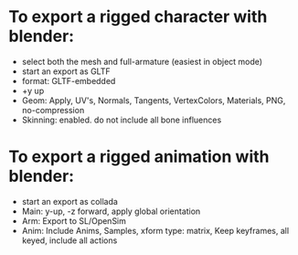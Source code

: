 To export a rigged character with blender:
==================================
* select both the mesh and full-armature (easiest in object mode)
* start an export as GLTF
* format: GLTF-embedded
* +y up
* Geom: Apply, UV's, Normals, Tangents, VertexColors, Materials, PNG, no-compression
* Skinning: enabled. do not include all bone influences

To export a rigged animation with blender:
==================================
* start an export as collada
* Main: y-up, -z forward, apply global orientation
* Arm: Export to SL/OpenSim
* Anim: Include Anims, Samples, xform type: matrix, Keep keyframes, all keyed, include all actions
